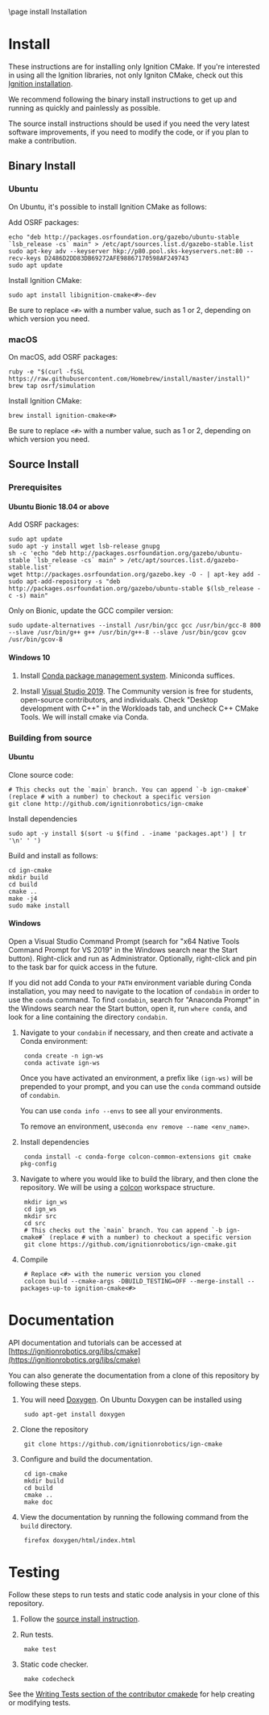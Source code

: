 \page install Installation

# Install

These instructions are for installing only Ignition CMake. If you're interested
in using all the Ignition libraries, not only Igniton CMake, check out this
[Ignition installation](https://ignitionrobotics.org/docs/latest/install).

We recommend following the binary install instructions to get up and running as
quickly and painlessly as possible.

The source install instructions should be used if you need the very latest
software improvements, if you need to modify the code, or if you plan to make a
contribution.

## Binary Install

### Ubuntu

On Ubuntu, it's possible to install Ignition CMake as follows:

Add OSRF packages:

    echo "deb http://packages.osrfoundation.org/gazebo/ubuntu-stable `lsb_release -cs` main" > /etc/apt/sources.list.d/gazebo-stable.list
    sudo apt-key adv --keyserver hkp://p80.pool.sks-keyservers.net:80 --recv-keys D2486D2DD83DB69272AFE98867170598AF249743
    sudo apt update

Install Ignition CMake:

    sudo apt install libignition-cmake<#>-dev

Be sure to replace `<#>` with a number value, such as 1 or 2, depending on
which version you need.

### macOS

On macOS, add OSRF packages:

    ruby -e "$(curl -fsSL https://raw.githubusercontent.com/Homebrew/install/master/install)"
    brew tap osrf/simulation

Install Ignition CMake:

    brew install ignition-cmake<#>

Be sure to replace `<#>` with a number value, such as 1 or 2, depending on
which version you need.

## Source Install

### Prerequisites

#### Ubuntu Bionic 18.04 or above

Add OSRF packages:

    sudo apt update
    sudo apt -y install wget lsb-release gnupg
    sh -c 'echo "deb http://packages.osrfoundation.org/gazebo/ubuntu-stable `lsb_release -cs` main" > /etc/apt/sources.list.d/gazebo-stable.list'
    wget http://packages.osrfoundation.org/gazebo.key -O - | apt-key add -
    sudo apt-add-repository -s "deb http://packages.osrfoundation.org/gazebo/ubuntu-stable $(lsb_release -c -s) main"

Only on Bionic, update the GCC compiler version:

    sudo update-alternatives --install /usr/bin/gcc gcc /usr/bin/gcc-8 800 --slave /usr/bin/g++ g++ /usr/bin/g++-8 --slave /usr/bin/gcov gcov /usr/bin/gcov-8

#### Windows 10

1. Install [Conda package management system](https://docs.conda.io/projects/conda/en/latest/user-guide/install/download.html).
   Miniconda suffices.

1. Install [Visual Studio 2019](https://visualstudio.microsoft.com/downloads/).
   The Community version is free for students, open-source contributors, and individuals.
   Check "Desktop development with C++" in the Workloads tab, and uncheck C++ CMake Tools. We will install cmake via Conda.

### Building from source

#### Ubuntu

Clone source code:

    # This checks out the `main` branch. You can append `-b ign-cmake#` (replace # with a number) to checkout a specific version
    git clone http://github.com/ignitionrobotics/ign-cmake

Install dependencies

    sudo apt -y install $(sort -u $(find . -iname 'packages.apt') | tr '\n' ' ')

Build and install as follows:

    cd ign-cmake
    mkdir build
    cd build
    cmake ..
    make -j4
    sudo make install

#### Windows

Open a Visual Studio Command Prompt (search for "x64 Native Tools Command Prompt for VS 2019" in the Windows search near the Start button).
Right-click and run as Administrator.
Optionally, right-click and pin to the task bar for quick access in the future.

If you did not add Conda to your ``PATH`` environment variable during Conda installation, you may need to navigate to the location of ``condabin`` in order to use the `conda` command.
To find ``condabin``, search for "Anaconda Prompt" in the Windows search near the Start button, open it, run ``where conda``, and look for a line containing the directory ``condabin``.

1. Navigate to your ``condabin`` if necessary, and then create and activate a Conda environment:

        conda create -n ign-ws
        conda activate ign-ws

   Once you have activated an environment, a prefix like ``(ign-ws)`` will be prepended to your prompt, and you can use the ``conda`` command outside of ``condabin``.

   You can use ``conda info --envs`` to see all your environments.

   To remove an environment, use``conda env remove --name <env_name>``.

1. Install dependencies

        conda install -c conda-forge colcon-common-extensions git cmake pkg-config

1. Navigate to where you would like to build the library, and then clone the repository.
   We will be using a [colcon](https://colcon.readthedocs.io/en/released/) workspace structure.

        mkdir ign_ws
        cd ign_ws
        mkdir src
        cd src
        # This checks out the `main` branch. You can append `-b ign-cmake#` (replace # with a number) to checkout a specific version
        git clone https://github.com/ignitionrobotics/ign-cmake.git

1. Compile

        # Replace <#> with the numeric version you cloned
        colcon build --cmake-args -DBUILD_TESTING=OFF --merge-install --packages-up-to ignition-cmake<#>

# Documentation

API documentation and tutorials can be accessed at
[https://ignitionrobotics.org/libs/cmake](https://ignitionrobotics.org/libs/cmake)

You can also generate the documentation from a clone of this repository by following these steps.

1. You will need [Doxygen](http://www.doxygen.org/). On Ubuntu Doxygen can be installed using

        sudo apt-get install doxygen

2. Clone the repository

        git clone https://github.com/ignitionrobotics/ign-cmake

3. Configure and build the documentation.

        cd ign-cmake
        mkdir build
        cd build
        cmake ..
        make doc

4. View the documentation by running the following command from the `build` directory.

        firefox doxygen/html/index.html

# Testing

Follow these steps to run tests and static code analysis in your clone of this repository.

1. Follow the [source install instruction](#source-install).

2. Run tests.

        make test

3. Static code checker.

        make codecheck

See the [Writing Tests section of the contributor cmakede](https://ignitionrobotics.org/docs/all/contributing#writing-tests) for help creating or modifying tests.

